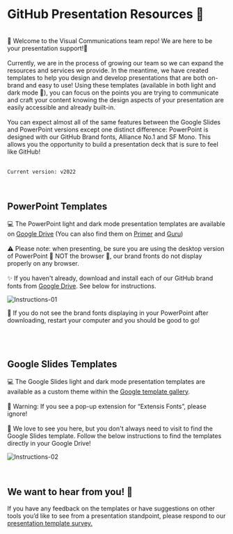 # GitHub Presentation Resources 🥳
<br>
🍍 Welcome to the Visual Communications team repo! We are here to be your presentation support!🍍
<br> 
<br>
Currently, we are in the process of growing our team so we can expand the resources and services we provide. In the meantime, we have created templates to help you design and develop presentations that are both on-brand and easy to use! Using these templates (available in both light and dark mode 🎉), you can focus on the points you are trying to communicate and craft your content knowing the design aspects of your presentation are easily accessible and already built-in. 
<br>
<br>
You can expect almost all of the same features between the Google Slides and PowerPoint versions except one distinct difference: PowerPoint is designed with our GitHub Brand fonts, Alliance No.1 and SF Mono. This allows you the opportunity to build a presentation deck that is sure to feel like GitHub! 
<br>
<br>

`Current version: v2022`

<br>

## PowerPoint Templates 
💻 The PowerPoint light and dark mode presentation templates are available on [Google Drive](https://drive.google.com/drive/folders/1VWvx1oprxuXhyat1b3quiHxyv-g1G2SN) (You can also find them on [Primer](https://primer.style/presentations/presentation-formats/powerpoint) and [Guru](https://app.getguru.com/card/ik88kdLT/Accessing-and-using-slide-GitHub-Presentation-Template)) 
<br><br>
⚠️ Please note: when presenting, be sure you are using the desktop version of PowerPoint 🚫 NOT the browser 🚫, our brand fronts do not display properly on any browser.
<br><br>
✨ If you haven't already, download and install each of our GitHub brand fonts from [Google Drive](https://drive.google.com/drive/folders/1TmYHs5tFFelXqDXlNQ9u1UV_0RSTkyE5). See below for instructions.
<br>

![Instructions-01](https://user-images.githubusercontent.com/88731352/172300644-06a2b589-d921-492c-b518-b8a7887d5468.png)


🌟 If you do not see the brand fonts displaying in your PowerPoint after downloading, restart your computer and you should be good to go! 
<br>
<br>
<br>
<br> 

## Google Slides Templates
💻 The Google Slides light and dark mode presentation templates are available as a custom theme within the [Google template gallery](https://docs.google.com/presentation/u/0/?ftv=1&tgif=d).
<br><br>
🚨 Warning: If you see a pop-up extension for “Extensis Fonts”, please ignore!
<br><br>
🌸 We love to see you here, but you don't always need to visit to find the Google Slides template. Follow the below instructions to find the templates directly in your Google Drive! 

![Instructions-02](https://user-images.githubusercontent.com/88731352/172302259-284eab5f-1207-4638-bb55-77b3e99a6e70.png)

<br>

## We want to hear from you! 🤩
If you have any feedback on the templates or have suggestions on other tools you’d like to see from a presentation standpoint, please respond to our [presentation template survey.](https://docs.google.com/forms/d/e/1FAIpQLSf5NaHclDltYg7-n_NspxDDGsesYvrCJG-nP4YoGqT3sme0JA/viewform) 

